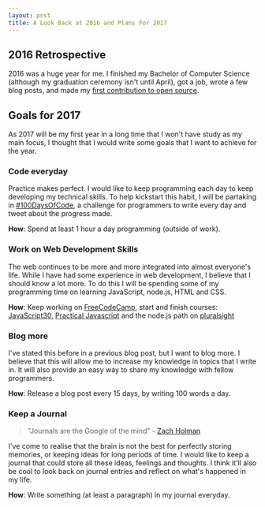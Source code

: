 ```yaml
---
layout: post
title: A Look Back at 2016 and Plans For 2017
---
```


## 2016 Retrospective
2016 was a huge year for me. I finished my Bachelor of Computer Science (although
my graduation ceremony isn't until April), got a job, wrote a few blog posts, and 
made my [first contribution to open source](https://github.com/EasyBatch/easybatch-framework/pull/258). 

## Goals for 2017
As 2017 will be my first year in a long time that I won't have study as my main
focus, I thought that I would write some goals that I want to achieve for the
year. 

### Code everyday
Practice makes perfect. I would like to keep programming each day to keep
developing my technical skills. To help kickstart this habit, I will be
partaking in
[#100DaysOfCode](https://medium.freecodecamp.com/start-2017-with-the-100daysofcode-improved-and-updated-18ce604b237b), a challenge for programmers to write every day and tweet about the progress made.


**How**: Spend at least 1 hour a day programming (outside of work). 

### Work on Web Development Skills
The web continues to be more and more integrated into almost everyone's life. While 
I have had some experience in web development, I believe that I should know a lot more. To 
do this I will be spending some of my programming time on learning 
JavaScript, node.js, HTML and CSS.

**How**: Keep working on [FreeCodeCamp](https://www.freecodecamp.com), start and finish courses:
[JavaScript30](https://javascript30.com/), [Practical
Javascript](https://watchandcode.com/p/practical-javascript) and the node.js
path on [pluralsight](https://app.pluralsight.com/paths/skills/node-js)

### Blog more

I've stated this before in a previous blog post, but I want to blog more. I
believe that this will allow me to increase my knowledge in topics that I write
in. It will also provide an easy way to share my knowledge with fellow
programmers. 

**How**: Release a blog post every 15 days, by writing 100 words a day. 

### Keep a Journal

> "Journals are the Google of the mind" - [Zach Holman](https://zachholman.com/posts/keeping-a-journal/)

I've come to realise that the brain is not the best for perfectly storing memories, or
keeping ideas for long periods of time. I would like to keep a journal that
could store all these ideas, feelings and thoughts. I think it'll also be cool
to look back on journal entries and reflect on what's happened in my life.

**How**: Write something (at least a paragraph) in my journal everyday.
